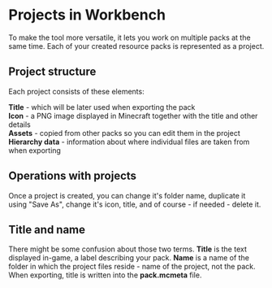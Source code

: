 # Projects in Workbench

To make the tool more versatile, it lets you work on multiple packs at the same time.
Each of your created resource packs is represented as a project.


## Project structure

Each project consists of these elements:

**Title** - which will be later used when exporting the pack<br>
**Icon** - a PNG image displayed in Minecraft together with the title and other details<br>
**Assets** - copied from other packs so you can edit them in the project<br>
**Hierarchy data** - information about where individual files are taken from when exporting<br>


## Operations with projects

Once a project is created, you can change it's folder name, duplicate it using "Save As", change it's icon,
title, and of course - if needed - delete it.


## Title and name

There might be some confusion about those two terms. **Title** is the text displayed in-game, a label describing
your pack. **Name** is a name of the folder in which the project files reside - name of the project, not the pack.
When exporting, title is written into the **pack.mcmeta** file.
